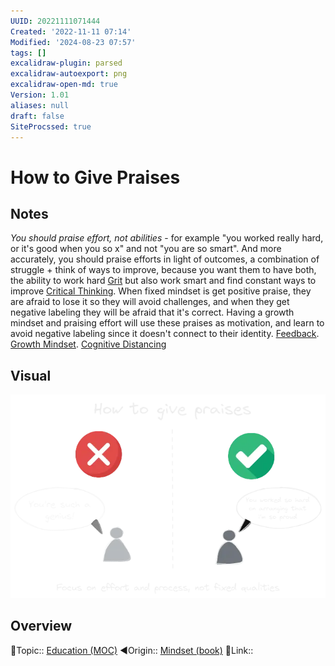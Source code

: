 ```yaml
---
UUID: 20221111071444
Created: '2022-11-11 07:14'
Modified: '2024-08-23 07:57'
tags: []
excalidraw-plugin: parsed
excalidraw-autoexport: png
excalidraw-open-md: true
Version: 1.01
aliases: null
draft: false
SiteProcssed: true
---
```


# How to Give Praises

## Notes

*You should praise effort, not abilities* - for example "you worked really hard, or it's good when you so x" and not "you are so smart". And more accurately, you should praise efforts in light of outcomes, a combination of struggle + think of ways to improve, because you want them to have both, the ability to work hard [Grit](/notes/grit.md) but also work smart and find constant ways to improve [Critical Thinking](/notes/critical-thinking.md).
When fixed mindset is get positive praise, they are afraid to lose it so they will avoid challenges, and when they get negative labeling they will be afraid that it's correct. Having a growth mindset and praising effort will use these praises as motivation, and learn to avoid negative labeling since it doesn't connect to their identity. [Feedback](/notes/feedback.md). [Growth Mindset](/notes/growth-mindset.md). [Cognitive Distancing](/notes/cognitive-distancing.md)

## Visual

![how to give praises.webp](/notes/how-to-give-praises.webp)

## Overview
🔼Topic:: [Education (MOC)](/mocs/education-moc.md)
◀Origin:: [Mindset (book)](/books/mindset-book.md)
🔗Link::

